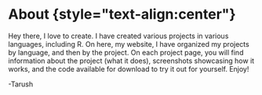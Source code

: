 # About {style="text-align:center"}

Hey there, I love to create. I have created various projects in various languages, including R. On here, my website, I have organized my projects by language, and then by the project. On each project page, you will find information about the project (what it does), screenshots showcasing how it works, and the code available for download to try it out for yourself. Enjoy!

-Tarush